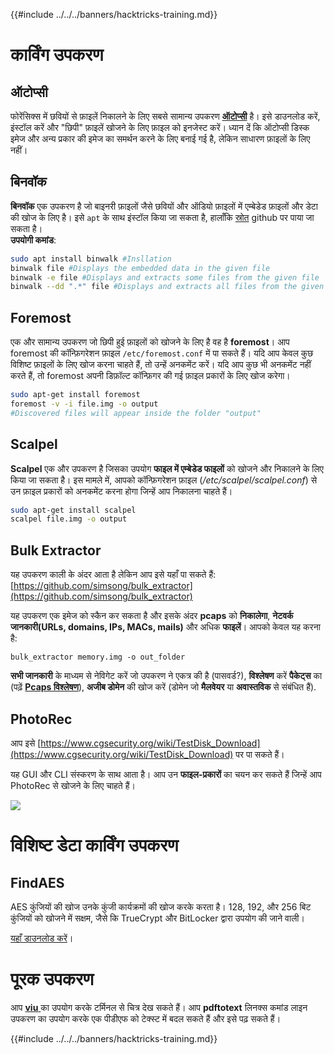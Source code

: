 {{#include ../../../banners/hacktricks-training.md}}

# कार्विंग उपकरण

## ऑटोप्सी

फोरेंसिक्स में छवियों से फ़ाइलें निकालने के लिए सबसे सामान्य उपकरण [**ऑटोप्सी**](https://www.autopsy.com/download/) है। इसे डाउनलोड करें, इंस्टॉल करें और "छिपी" फ़ाइलें खोजने के लिए फ़ाइल को इनजेस्ट करें। ध्यान दें कि ऑटोप्सी डिस्क इमेज और अन्य प्रकार की इमेज का समर्थन करने के लिए बनाई गई है, लेकिन साधारण फ़ाइलों के लिए नहीं।

## बिनवॉक <a id="binwalk"></a>

**बिनवॉक** एक उपकरण है जो बाइनरी फ़ाइलों जैसे छवियों और ऑडियो फ़ाइलों में एम्बेडेड फ़ाइलों और डेटा की खोज के लिए है। इसे `apt` के साथ इंस्टॉल किया जा सकता है, हालाँकि [स्रोत](https://github.com/ReFirmLabs/binwalk) github पर पाया जा सकता है।  
**उपयोगी कमांड**:
```bash
sudo apt install binwalk #Insllation
binwalk file #Displays the embedded data in the given file
binwalk -e file #Displays and extracts some files from the given file
binwalk --dd ".*" file #Displays and extracts all files from the given file
```
## Foremost

एक और सामान्य उपकरण जो छिपी हुई फ़ाइलों को खोजने के लिए है वह है **foremost**। आप foremost की कॉन्फ़िगरेशन फ़ाइल `/etc/foremost.conf` में पा सकते हैं। यदि आप केवल कुछ विशिष्ट फ़ाइलों के लिए खोज करना चाहते हैं, तो उन्हें अनकमेंट करें। यदि आप कुछ भी अनकमेंट नहीं करते हैं, तो foremost अपनी डिफ़ॉल्ट कॉन्फ़िगर की गई फ़ाइल प्रकारों के लिए खोज करेगा।
```bash
sudo apt-get install foremost
foremost -v -i file.img -o output
#Discovered files will appear inside the folder "output"
```
## **Scalpel**

**Scalpel** एक और उपकरण है जिसका उपयोग **फाइल में एम्बेडेड फाइलों** को खोजने और निकालने के लिए किया जा सकता है। इस मामले में, आपको कॉन्फ़िगरेशन फ़ाइल \(_/etc/scalpel/scalpel.conf_\) से उन फ़ाइल प्रकारों को अनकमेंट करना होगा जिन्हें आप निकालना चाहते हैं।
```bash
sudo apt-get install scalpel
scalpel file.img -o output
```
## Bulk Extractor

यह उपकरण काली के अंदर आता है लेकिन आप इसे यहाँ पा सकते हैं: [https://github.com/simsong/bulk_extractor](https://github.com/simsong/bulk_extractor)

यह उपकरण एक इमेज को स्कैन कर सकता है और इसके अंदर **pcaps** को **निकालेगा**, **नेटवर्क जानकारी\(URLs, domains, IPs, MACs, mails\)** और अधिक **फाइलें**। आपको केवल यह करना है:
```text
bulk_extractor memory.img -o out_folder
```
**सभी जानकारी** के माध्यम से नेविगेट करें जो उपकरण ने एकत्र की है \(पासवर्ड?\), **विश्लेषण** करें **पैकेट्स** का \(पढ़ें [ **Pcaps विश्लेषण**](../pcap-inspection/)\), **अजीब डोमेन** की खोज करें \(डोमेन जो **मैलवेयर** या **अवास्तविक** से संबंधित हैं\).

## PhotoRec

आप इसे [https://www.cgsecurity.org/wiki/TestDisk_Download](https://www.cgsecurity.org/wiki/TestDisk_Download) पर पा सकते हैं।

यह GUI और CLI संस्करण के साथ आता है। आप उन **फाइल-प्रकारों** का चयन कर सकते हैं जिन्हें आप PhotoRec से खोजने के लिए चाहते हैं।

![](../../../images/image%20%28524%29.png)

# विशिष्ट डेटा कार्विंग उपकरण

## FindAES

AES कुंजियों की खोज उनके कुंजी कार्यक्रमों की खोज करके करता है। 128, 192, और 256 बिट कुंजियों को खोजने में सक्षम, जैसे कि TrueCrypt और BitLocker द्वारा उपयोग की जाने वाली।

[यहाँ डाउनलोड करें](https://sourceforge.net/projects/findaes/)।

# पूरक उपकरण

आप [**viu** ](https://github.com/atanunq/viu) का उपयोग करके टर्मिनल से चित्र देख सकते हैं।
आप **pdftotext** लिनक्स कमांड लाइन उपकरण का उपयोग करके एक पीडीएफ को टेक्स्ट में बदल सकते हैं और इसे पढ़ सकते हैं।

{{#include ../../../banners/hacktricks-training.md}}
